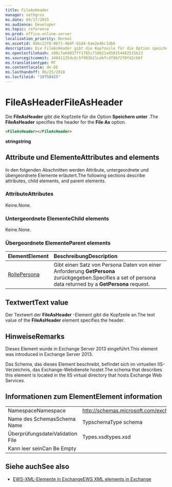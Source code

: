 ```yaml
---
title: FileAsHeader
manager: sethgros
ms.date: 09/17/2015
ms.audience: Developer
ms.topic: reference
ms.prod: office-online-server
localization_priority: Normal
ms.assetid: 0dbc22f8-9b71-4b8f-b1d4-6ae2e4bc1db6
description: Die FileAsHeader gibt die Kopfzeile für die Option speichern unter.
ms.openlocfilehash: a90c7a64037ff1785c710621a950154482515b13
ms.sourcegitcommit: 34041125dc8c5f993b21cebfc4f8b72f0fd2cb6f
ms.translationtype: MT
ms.contentlocale: de-DE
ms.lasthandoff: 06/25/2018
ms.locfileid: "19758425"
---
```

# <a name="fileasheader"></a><span data-ttu-id="5b6f8-103">FileAsHeader</span><span class="sxs-lookup"><span data-stu-id="5b6f8-103">FileAsHeader</span></span>

<span data-ttu-id="5b6f8-104">Die **FileAsHeader** gibt die Kopfzeile für die Option **Speichern unter** .</span><span class="sxs-lookup"><span data-stu-id="5b6f8-104">The **FileAsHeader** specifies the header for the **File As** option.</span></span> 
  
```XML
<FileAsHeader></FileAsHeader>
```

 <span data-ttu-id="5b6f8-105">**string**</span><span class="sxs-lookup"><span data-stu-id="5b6f8-105">**string**</span></span>
## <a name="attributes-and-elements"></a><span data-ttu-id="5b6f8-106">Attribute und Elemente</span><span class="sxs-lookup"><span data-stu-id="5b6f8-106">Attributes and elements</span></span>

<span data-ttu-id="5b6f8-107">In den folgenden Abschnitten werden Attribute, untergeordnete und übergeordnete Elemente erläutert.</span><span class="sxs-lookup"><span data-stu-id="5b6f8-107">The following sections describe attributes, child elements, and parent elements.</span></span>
  
### <a name="attributes"></a><span data-ttu-id="5b6f8-108">Attribute</span><span class="sxs-lookup"><span data-stu-id="5b6f8-108">Attributes</span></span>

<span data-ttu-id="5b6f8-109">Keine.</span><span class="sxs-lookup"><span data-stu-id="5b6f8-109">None.</span></span>
  
### <a name="child-elements"></a><span data-ttu-id="5b6f8-110">Untergeordnete Elemente</span><span class="sxs-lookup"><span data-stu-id="5b6f8-110">Child elements</span></span>

<span data-ttu-id="5b6f8-111">Keine.</span><span class="sxs-lookup"><span data-stu-id="5b6f8-111">None.</span></span>
  
### <a name="parent-elements"></a><span data-ttu-id="5b6f8-112">Übergeordnete Elemente</span><span class="sxs-lookup"><span data-stu-id="5b6f8-112">Parent elements</span></span>

|<span data-ttu-id="5b6f8-113">**Element**</span><span class="sxs-lookup"><span data-stu-id="5b6f8-113">**Element**</span></span>|<span data-ttu-id="5b6f8-114">**Beschreibung**</span><span class="sxs-lookup"><span data-stu-id="5b6f8-114">**Description**</span></span>|
|:-----|:-----|
|[<span data-ttu-id="5b6f8-115">Rolle</span><span class="sxs-lookup"><span data-stu-id="5b6f8-115">Persona</span></span>](persona.md) <br/> |<span data-ttu-id="5b6f8-116">Gibt einen Satz von Persona Daten von einer Anforderung **GetPersona** zurückgegeben.</span><span class="sxs-lookup"><span data-stu-id="5b6f8-116">Specifies a set of persona data returned by a **GetPersona** request.</span></span>  <br/> |
   
## <a name="text-value"></a><span data-ttu-id="5b6f8-117">Textwert</span><span class="sxs-lookup"><span data-stu-id="5b6f8-117">Text value</span></span>

<span data-ttu-id="5b6f8-118">Der Textwert der **FileAsHeader** -Element gibt die Kopfzeile an.</span><span class="sxs-lookup"><span data-stu-id="5b6f8-118">The text value of the **FileAsHeader** element specifies the header.</span></span> 
  
## <a name="remarks"></a><span data-ttu-id="5b6f8-119">Hinweise</span><span class="sxs-lookup"><span data-stu-id="5b6f8-119">Remarks</span></span>

<span data-ttu-id="5b6f8-120">Dieses Element wurde in Exchange Server 2013 eingeführt.</span><span class="sxs-lookup"><span data-stu-id="5b6f8-120">This element was introduced in Exchange Server 2013.</span></span>
  
<span data-ttu-id="5b6f8-121">Das Schema, das dieses Element beschreibt, befindet sich im virtuellen IIS-Verzeichnis, das Exchange-Webdienste hostet.</span><span class="sxs-lookup"><span data-stu-id="5b6f8-121">The schema that describes this element is located in the IIS virtual directory that hosts Exchange Web Services.</span></span>
  
## <a name="element-information"></a><span data-ttu-id="5b6f8-122">Informationen zum Element</span><span class="sxs-lookup"><span data-stu-id="5b6f8-122">Element information</span></span>

|||
|:-----|:-----|
|<span data-ttu-id="5b6f8-123">Namespace</span><span class="sxs-lookup"><span data-stu-id="5b6f8-123">Namespace</span></span>  <br/> |http://schemas.microsoft.com/exchange/services/2006/types  <br/> |
|<span data-ttu-id="5b6f8-124">Name des Schemas</span><span class="sxs-lookup"><span data-stu-id="5b6f8-124">Schema Name</span></span>  <br/> |<span data-ttu-id="5b6f8-125">Typschema</span><span class="sxs-lookup"><span data-stu-id="5b6f8-125">Type schema</span></span>  <br/> |
|<span data-ttu-id="5b6f8-126">Überprüfungsdatei</span><span class="sxs-lookup"><span data-stu-id="5b6f8-126">Validation File</span></span>  <br/> |<span data-ttu-id="5b6f8-127">Types.xsd</span><span class="sxs-lookup"><span data-stu-id="5b6f8-127">types.xsd</span></span>  <br/> |
|<span data-ttu-id="5b6f8-128">Kann leer sein</span><span class="sxs-lookup"><span data-stu-id="5b6f8-128">Can Be Empty</span></span>  <br/> ||
   
## <a name="see-also"></a><span data-ttu-id="5b6f8-129">Siehe auch</span><span class="sxs-lookup"><span data-stu-id="5b6f8-129">See also</span></span>



- [<span data-ttu-id="5b6f8-130">EWS-XML-Elemente in Exchange</span><span class="sxs-lookup"><span data-stu-id="5b6f8-130">EWS XML elements in Exchange</span></span>](ews-xml-elements-in-exchange.md)

